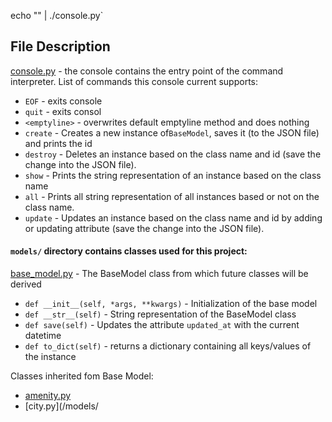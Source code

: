 echo "<command>" | ./console.py`

## File Description
[console.py](console.py) - the console contains the entry point of the command interpreter.
List of commands this console current supports:
* `EOF` - exits console
* `quit` - exits consol
* `<emptyline>` - overwrites default emptyline method and does nothing
* `create` - Creates a new instance of`BaseModel`, saves it (to the JSON file) and prints the id
* `destroy` - Deletes an instance based on the class name and id (save the change into the JSON file).
* `show` - Prints the string representation of an instance based on the class name
* `all` - Prints all string representation of all instances based or not on the class name.
* `update` - Updates an instance based on the class name and id by adding or updating attribute (save the change into the JSON file).
#### `models/` directory contains classes used for this project:
[base_model.py](/mdels/base_model.py) - The BaseModel class from which future classes will be derived
* `def __init__(self, *args, **kwargs)` - Initialization of the base model
* `def __str__(self)` - String representation of the BaseModel class
* `def save(self)` - Updates the attribute `updated_at` with the current datetime
* `def to_dict(self)` - returns a dictionary containing all keys/values of the instance

Classes inherited fom Base Model:
* [amenity.py](/models/amenity.py)
* [city.py](/models/

